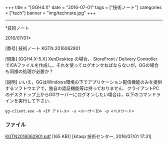 ﻿+++
title = "[GGH4.X"
date = "2016-07-01"
tags = ["技術ノート"]
categories = ["tech"]
banner = "img/technote.jpg"
+++

-----------------------------------------------------------------------------------------------------------------------------

*技術ノート

2016/07/01*


[番号]
技術ノート KGTN 2016062901

[現象]
[GGH4.X-5.X] XenDesktop の場合， StoreFront / Delivery Controller
でICAファイルを作成し，それを使ってログオンせねばならないが，GGの場合も同様の処理が必要か？

[説明]
いいえ，GGはWindows環境の下でアプリケーション配信機能のみを提供するソフトウエアで，独自の認証機能等は持っておりません．クライアントPCのデスクトップ上からGGサーバーにログオンしたい場合は，以下のコマンドラインを実行して下さい．

    gg-client.exe –h <IP アドレス> -u <ユーザーID> -p <パスワード>


### ファイル

 
 


[KGTN2016062901.pdf](http://techreport.kitasp.net/attachments/download/2765/KGTN2016062901.pdf)
 [(65 KB)] [kitasp 技術センター, 2016/07/01
17:31]


 


 

